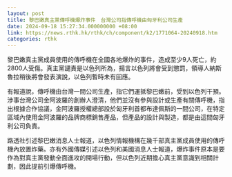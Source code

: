 ```yaml
---
layout: post
title: 黎巴嫩真主黨傳呼機爆炸事件　台灣公司指傳呼機由匈牙利公司生產
date: 2024-09-18 15:27:34.000000000 +08:00
link: https://news.rthk.hk/rthk/ch/component/k2/1771064-20240918.htm
categories: rthk
---
```


黎巴嫩真主黨成員使用的傳呼機在全國各地爆炸的事件，造成至少9人死亡，約2800人受傷。真主黨譴責是以色列所為，揚言以色列將會受到懲罰，領導人納斯魯拉稍後將會發表演說，以色列暫時未有回應。

有報道說，傳呼機由台灣一間公司生產，指它們運抵黎巴嫩前，受到以色列干預。涉事台灣公司金阿波羅的創辦人澄清，他們並沒有參與設計或生產有關傳呼機，指出根據合作協議，金阿波羅授權總部設於匈牙利首都布達佩斯的一間公司，在特定區域內使用金阿波羅的品牌商標銷售產品，但產品的設計與製造，都是由這間匈牙利公司負責。

路透社引述黎巴嫩消息人士報道，以色列情報機構在幾千部真主黨成員使用的傳呼機內放置炸藥。亦有外國傳媒引述以色列和美國消息人士報道，爆炸事件原本是要作為對真主黨發動全面進攻的開場行動，但以色列近期擔心真主黨意識到相關計劃，因此提前引爆傳呼機。
